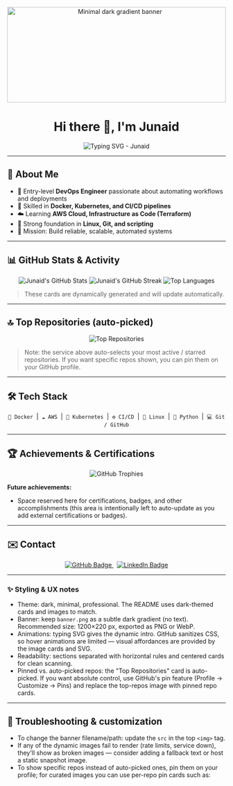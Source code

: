 <!--
  README for: junaid-13
  - Dark professional theme
  - Minimal gradient banner (place banner.png at repo root)
  - Typing SVG animation, GitHub stats & streaks, top languages, trophies
  - Top repos auto-picked (via stats service), tech stack, contact badges
-->

<p align="center">
  <!-- Banner: place a minimal dark gradient banner named banner.png in repo root -->
  <img src="./banner.png" alt="Minimal dark gradient banner" width="100%" style="max-height:220px; object-fit:cover;">
</p>

<h1 align="center">Hi there 👋, I'm Junaid</h1>

<p align="center">
  <!-- Typing SVG animation (cycles through lines). The ampersand is encoded. -->
  <img src="https://readme-typing-svg.herokuapp.com?font=Fira+Code&size=24&pause=1000&color=FFFFFF&width=660&lines=Entry-level+DevOps+Engineer;CI%2FCD+Enthusiast;Cloud+%26+Containerization+Learner;Automation+Explorer" alt="Typing SVG - Junaid" />
</p>

---

## 🔎 About Me
- 🎯 Entry-level **DevOps Engineer** passionate about automating workflows and deployments  
- 🐳 Skilled in **Docker, Kubernetes, and CI/CD pipelines**  
- ☁️ Learning **AWS Cloud, Infrastructure as Code (Terraform)**  
- 🐧 Strong foundation in **Linux, Git, and scripting**  
- 🚀 Mission: Build reliable, scalable, automated systems

---

## 📊 GitHub Stats & Activity

<p align="center">
  <!-- GitHub summary stats (dark theme) -->
  <img alt="Junaid's GitHub Stats" src="https://github-readme-stats.vercel.app/api?username=junaid-13&show_icons=true&count_private=true&include_all_commits=false&theme=dark&hide_border=true" />

  <!-- Streak stats (dark theme) -->
  <img alt="Junaid's GitHub Streak" src="https://github-readme-streak-stats.herokuapp.com/?user=junaid-13&theme=dark&hide_border=true&date_format=%5BY-%5Dm-%5Dd" />

  <!-- Top Languages (compact, dark theme) -->
  <img alt="Top Languages" src="https://github-readme-stats.vercel.app/api/top-langs/?username=junaid-13&layout=compact&theme=dark&hide_border=true" />
</p>

> These cards are dynamically generated and will update automatically.

---

## 🔝 Top Repositories (auto-picked)
<!--
  The card below points to a dynamic top-repos endpoint that auto-picks repositories by popularity/activity.
  If you prefer pinned repos to control what shows, use GitHub repo pinning on your profile.
-->
<p align="center">
  <img alt="Top Repositories" src="https://github-readme-stats.vercel.app/api/top-repos/?username=junaid-13&count=6&theme=dark&hide_border=true" />
</p>

> Note: the service above auto-selects your most active / starred repositories. If you want specific repos shown, you can pin them on your GitHub profile.

---

## 🛠️ Tech Stack
<p align="center">
  <code>🐳 Docker</code> &nbsp;|&nbsp;
  <code>☁️ AWS</code> &nbsp;|&nbsp;
  <code>🔧 Kubernetes</code> &nbsp;|&nbsp;
  <code>⚙️ CI/CD</code> &nbsp;|&nbsp;
  <code>🐧 Linux</code> &nbsp;|&nbsp;
  <code>🐍 Python</code> &nbsp;|&nbsp;
  <code>💻 Git / GitHub</code>
</p>

---

## 🏆 Achievements & Certifications
<p align="center">
  <!-- GitHub Trophies (dark theme). This will show trophies and update automatically. -->
  <img src="https://github-profile-trophy.vercel.app/?username=junaid-13&theme=dark&no-frame=true&margin-w=10" alt="GitHub Trophies" />
</p>

**Future achievements:**  
- Space reserved here for certifications, badges, and other accomplishments (this area is intentionally left to auto-update as you add external certifications or badges).

---

## ✉️ Contact
<p align="center">
  <!-- GitHub and LinkedIn clickable badges. Update LinkedIn handle if you prefer a different one. -->
  <a href="https://github.com/junaid-13">
    <img src="https://img.shields.io/badge/GitHub-junaid--13-181717?style=for-the-badge&logo=github&logoColor=white" alt="GitHub Badge" />
  </a>
  &nbsp;
  <a href="https://www.linkedin.com/in/junaid-13">
    <img src="https://img.shields.io/badge/LinkedIn-Connect-blue?style=for-the-badge&logo=linkedin&logoColor=white" alt="LinkedIn Badge" />
  </a>
</p>

---

### ✨ Styling & UX notes
- Theme: dark, minimal, professional. The README uses dark-themed cards and images to match.
- Banner: keep `banner.png` as a subtle dark gradient (no text). Recommended size: 1200×220 px, exported as PNG or WebP.
- Animations: typing SVG gives the dynamic intro. GitHub sanitizes CSS, so hover animations are limited — visual affordances are provided by the image cards and SVG.
- Readability: sections separated with horizontal rules and centered cards for clean scanning.
- Pinned vs. auto-picked repos: the "Top Repositories" card is auto-picked. If you want absolute control, use GitHub's pin feature (Profile -> Customize -> Pins) and replace the top-repos image with pinned repo cards.

---

## 📁 Troubleshooting & customization
- To change the banner filename/path: update the `src` in the top `<img>` tag.
- If any of the dynamic images fail to render (rate limits, service down), they'll show as broken images — consider adding a fallback text or host a static snapshot image.
- To show specific repos instead of auto-picked ones, pin them on your profile; for curated images you can use per-repo pin cards such as:
